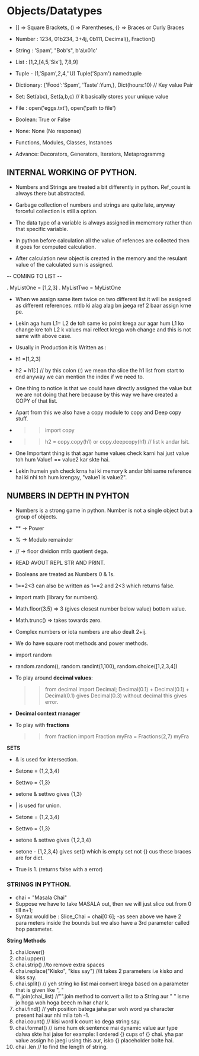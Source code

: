 # Objects/Datatypes

- [] => Square Brackets, () => Parentheses, {} => Braces or Curly Braces

- Number : 1234, 01b234, 3+4j, 0b111, Decimal(), Fraction()

-  String : 'Spam', "Bob's", b'a\x01c'

- List : [1,2,[4,5,'Six'], 7,8,9]

- Tuple - (1,'Spam',2,4,''U) Tuple('Spam') namedtuple

- Dictionary: {'Food':'Spam', 'Taste':Yum,}, Dict(hours:10) // Key value Pair

- Set: Set(abc), Set(a,b,c) // it basically stores your unique value

- File : open('eggs.txt'), open('path to file')

- Boolean: True or False

- None: None (No response)

- Functions, Modules, Classes, Instances

- Advance: Decorators, Generators, Iterators, Metaprogrammg

## INTERNAL WORKING OF PYTHON.

- Numbers and Strings are treated a bit differently in python. Ref_count is always there but abstracted.

- Garbage collection of numbers and strings are quite late, anyway forceful collection is still a option.

- The data type of a variable is always assigned in mememory rather than that specific variable.

- In python before calculation all the value of refences are collected then it goes for computed calculation.

- After calculation new object is created in the memory and the resulant value of the calculated sum is assigned.

-- COMING TO LIST --

. MyListOne = [1,2,3]
. MyListTwo = MyListOne

- When we assign same item twice on two different list it will be assigned as different references. mtlb ki alag alag bn jaega ref 2 baar assign krne pe.

- Lekin aga hum L1= L2 de toh same ko point krega aur agar hum L1 ko change kre toh L2 k values mai relfect krega woh change and this is not same with above case.

- Usually in Production it is Written as :

- h1 =[1,2,3]
- h2 = h1[:] // by this colon (:) we mean tha slice the h1 list from start to end anyway we can mention the index if we need to. 

- One thing to notice is that we could have directly assigned the value but we are not doing that here because by this way we have created a COPY  of that list.

- Apart from this we also have a copy module to copy and Deep copy stuff.

- >> import copy
- >> h2 = copy.copy(h1) or copy.deepcopy(h1) // list k andar lsit.

- One Important thing is that agar hume values check karni hai just value toh hum Value1 == value2 kar skte hai.

- Lekin humein yeh check krna hai ki memory k andar bhi same reference hai ki nhi toh hum krengay, "value1 is value2".

## NUMBERS IN DEPTH IN PYHTON

-  Numbers is a strong game in python. Number is not a single object but a group of objects.

- ** -> Power
- % -> Modulo remainder
- // -> floor dividion mtlb quotient dega.
- READ AVOUT REPL STR AND PRINT.
- Booleans are treated as Numbers 0 & 1s.
- 1==2<3 can also be written as 1==2 and 2<3 which returns false.
- import math (library for numbers).
- Math.floor(3.5) => 3 (gives closest number below value) bottom value.
- Math.trunc() => takes towards zero.
- Complex numbers or iota numbers are also dealt 2+ij.
- We do have square root methods and power methods.
- import random
- random.random(), random.randint(1,100), random.choice([1,2,3,4])

- To play around **decimal values**:
   >> from decimal import Decimal;
   >> Decimal(0.1) + Decimal(0.1) + Decimal(0.1) gives Decimal(0.3) without decimal this gives error.
-  **Decimal context manager** 

- To play with **fractions**
  >> from fraction import Fraction
  >> myFra = Fractions(2,7)
  >> myFra

**SETS**
- & is used for intersection.
- Setone = {1,2,3,4}
- Settwo = {1,3}
- setone & settwo gives {1,3}

- | is used for union.
- Setone = {1,2,3,4}
- Settwo = {1,3}
- setone & settwo gives {1,2,3,4}
- setone - {1,2,3,4} gives set() which is empty set not {} cus these braces are for dict.
- True is 1. (returns false with a error)

### STRINGS IN PYTHON.

- chai = "Masala Chai"
- Suppose we have to take MASALA out, then we will just slice out from 0 till n+1;
- Syntax would be : Slice_Chai = chai[0:6];
-as seen above we have 2 para meters inside the bounds but we also have a 3rd parameter called hop parameter.

**String Methods**
1. chai.lower()
2. chai.upper()
3. chai.strip() //to remove extra spaces
4. chai.replace("Kisko", "kiss say") //it takes 2 parameters i.e kisko and kiss say.
5. chai.split() // yeh string ko list mai convert krega based on a parameter that is given like  ", "
6. "".join(chai_list) //"".join method to convert a list to a String aur " " isme jo hoga woh hoga beech m har char k.
7. chai.find() // yeh position batega jaha par woh word ya character present hai aur nhi mila toh -1.
8. chai.count() // kisi word k count ko dega string say.
9. chai.format() // isme hum ek sentence mai dynamic value aur type dalwa skte hai jaise for example: I ordered {} cups of {} chai. yha par value assign ho jaegi using this aur, isko {} placeholder bolte hai.
10. chai .len // to find the length of string.


    
























